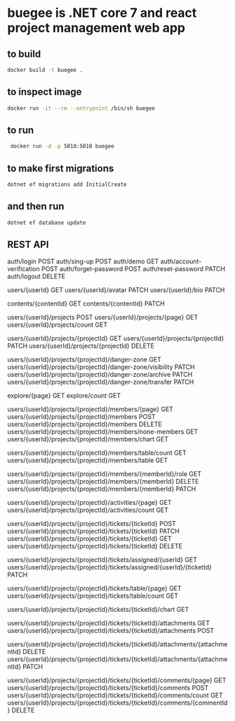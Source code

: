 # buegee is .NET core 7 and react project management web app

## to build
```sh
docker build -t buegee .
```

## to inspect image
```sh
docker run -it --rm --entrypoint /bin/sh buegee
```

## to run
```sh
 docker run -d -p 5018:5018 buegee
```


## to make first migrations

```sh
dotnet ef migrations add InitialCreate
```

## and then run
```sh
dotnet ef database update
```


## REST API
auth/login POST
auth/sing-up POST
auth/demo GET
auth/account-verification POST
auth/forget-password POST
auth/reset-password PATCH
auth/logout DELETE

users/{userId} GET
users/{userId}/avatar PATCH
users/{userId}/bio PATCH

contents/{contentId} GET
contents/{contentId} PATCH

users/{userId}/projects POST
users/{userId}/projects/{page} GET
users/{userId}/projects/count GET

users/{userId}/projects/{projectId} GET
users/{userId}/projects/{projectId} PATCH
users/{userId}/projects/{projectId} DELETE

users/{userId}/projects/{projectId}/danger-zone GET
users/{userId}/projects/{projectId}/danger-zone/visibility PATCH
users/{userId}/projects/{projectId}/danger-zone/archive PATCH
users/{userId}/projects/{projectId}/danger-zone/transfer PATCH

explore/{page} GET
explore/count GET

users/{userId}/projects/{projectId}/members/{page} GET
users/{userId}/projects/{projectId}/members POST
users/{userId}/projects/{projectId}/members DELETE
users/{userId}/projects/{projectId}/members/none-members GET
users/{userId}/projects/{projectId}/members/chart GET

users/{userId}/projects/{projectId}/members/table/count GET
users/{userId}/projects/{projectId}/members/table GET

users/{userId}/projects/{projectId}/members/{memberId}/role GET
users/{userId}/projects/{projectId}/members/{memberId} DELETE
users/{userId}/projects/{projectId}/members/{memberId} PATCH

users/{userId}/projects/{projectId}/activities/{page} GET
users/{userId}/projects/{projectId}/activities/count GET

users/{userId}/projects/{projectId}/tickets/{ticketId} POST
users/{userId}/projects/{projectId}/tickets/{ticketId} PATCH
users/{userId}/projects/{projectId}/tickets/{ticketId} GET
users/{userId}/projects/{projectId}/tickets/{ticketId} DELETE

users/{userId}/projects/{projectId}/tickets/assigned/{userId} GET
users/{userId}/projects/{projectId}/tickets/assigned/{userId}/{ticketId} PATCH

users/{userId}/projects/{projectId}/tickets/table/{page} GET
users/{userId}/projects/{projectId}/tickets/table/count GET

users/{userId}/projects/{projectId}/tickets/{ticketId}/chart GET

users/{userId}/projects/{projectId}/tickets/{ticketId}/attachments GET
users/{userId}/projects/{projectId}/tickets/{ticketId}/attachments POST

users/{userId}/projects/{projectId}/tickets/{ticketId}/attachments/{attachmentId} DELETE
users/{userId}/projects/{projectId}/tickets/{ticketId}/attachments/{attachmentId} PATCH

users/{userId}/projects/{projectId}/tickets/{ticketId}/comments/{page} GET
users/{userId}/projects/{projectId}/tickets/{ticketId}/comments POST
users/{userId}/projects/{projectId}/tickets/{ticketId}/comments/count GET
users/{userId}/projects/{projectId}/tickets/{ticketId}/comments/{commentId} DELETE
